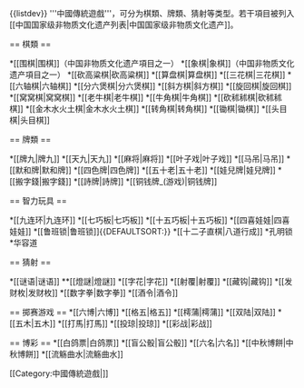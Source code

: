 {{listdev}}
'''中國傳統遊戲'''，可分为棋類、牌類、猜射等类型。若干項目被列入[[中国国家级非物质文化遗产列表|中国国家级非物质文化遗产]]。

== 棋類 ==

*[[围棋|围棋]]（中国非物质文化遗产項目之一）
*[[象棋|象棋]]（中国非物质文化遗产項目之一）
*[[砍高粱棋|砍高粱棋]]
*[[算盘棋|算盘棋]]
*[[三花棋|三花棋]]
*[[六轴棋|六轴棋]]
*[[分六煲棋|分六煲棋]]
*[[斜方棋|斜方棋]]
*[[旋回棋|旋回棋]]
*[[窝窝棋|窝窝棋]]
*[[老牛棋|老牛棋]]
*[[牛角棋|牛角棋]]
*[[砍秫秫棋|砍秫秫棋]]
*[[金木水火土棋|金木水火土棋]]
*[[转角棋|转角棋]]
*[[锄棋|锄棋]]
*[[头目棋|头目棋]]

== 牌類 ==

*[[牌九|牌九]]
*[[天九|天九]]
*[[麻将|麻将]]
*[[叶子戏|叶子戏]]
*[[马吊|马吊]]
*[[默和牌|默和牌]]
*[[四色牌|四色牌]]
*[[五十老|五十老]]
*[[娃兒牌|娃兒牌]]
*[[搬字錢|搬字錢]]
*[[詩牌|詩牌]]
*[[铜钱牌_(游戏)|铜钱牌]]

== 智力玩具 ==

*[[九连环|九连环]]
*[[七巧板|七巧板]]
*[[十五巧板|十五巧板]]
*[[四喜娃娃|四喜娃娃]]
*[[鲁班锁|鲁班锁]]{{DEFAULTSORT:}}
*[[十二子直棋|八道行成]]
*孔明锁
*华容道

== 猜射 ==

*[[谜语|谜语]]
**[[燈謎|燈謎]]
*[[字花|字花]]
*[[射覆|射覆]]
*[[藏钩|藏钩]]
*[[发财枚|发财枚]]
*[[数字拳|数字拳]]
*[[酒令|酒令]]

== 掷赛游戏 ==
*[[六博|六博]]
*[[格五|格五]]
*[[樗蒲|樗蒲]]
*[[双陆|双陆]]
*[[五木|五木]]
*[[打馬|打馬]]
*[[投琼|投琼]]
*[[彩战|彩战]]

== 博彩 ==
*[[白鸽票|白鸽票]]
*[[盲公骰|盲公骰]]
*[[六名|六名]]
*[[中秋博餅|中秋博餅]]
*[[流觞曲水|流觞曲水]]

[[Category:中國傳統遊戲|]]